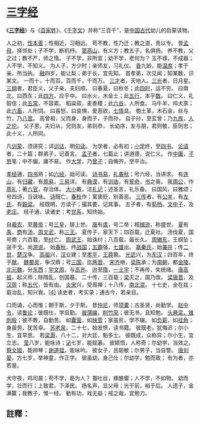 # [三字经](https://zh.wikipedia.org/wiki/三字经)

《[**三字经**](https://zh.wikipedia.org/wiki/三字经)》与《[百家姓](https://zh.wikipedia.org/wiki/百家姓)》、《[千字文](https://zh.wikipedia.org/wiki/千字文)》并称“三百千”，是[中国古代](https://zh.wikipedia.org/wiki/中國古代)幼儿的启蒙读物。

人之初，[性本善](https://en.wikipedia.org/wiki/性善論)；性相近，习相远。
苟不教，性乃迁；教之道，贵以专。
昔[孟母](https://en.wikipedia.org/wiki/孟母)，择邻处；子不学，断机杼。
[窦燕山](https://en.wikipedia.org/wiki/竇燕山)，有义方；教五子，名俱扬。
养不教，父之过；教不严，师之惰。
子不学，非所宜；幼不学，老何为？
玉不琢，不成器；人不学，不知义。
为人子，方少时；亲师友，习礼仪。
[香](https://en.wikipedia.org/wiki/黃香)九龄，能[温席](https://en.wikipedia.org/wiki/黃香#扇枕溫衾)；孝于亲，所当执。
[融](https://en.wikipedia.org/wiki/孔融)四岁，能让梨；弟于长，宜先知。
首孝弟，次见闻；知某数，识某文。
一而十，十而百，百而千，千而万。
[三才](https://en.wikipedia.org/wiki/三才)者，天地人。[三光](https://en.wikipedia.org/wiki/三光)者，日月星。
[三纲](https://en.wikipedia.org/wiki/三綱)者，君臣义，父子亲，夫妇顺。
曰春夏，曰秋冬；此[四时](https://en.wikipedia.org/wiki/四時)，运不穷。
曰南北，曰西东；此[四方](https://en.wikipedia.org/wiki/四方位)，应乎中。
曰水火，木金土；此[五行](https://en.wikipedia.org/wiki/五行)，本乎[数](https://en.wikipedia.org/wiki/術數)。
曰仁义，礼智信；此[五常](https://en.wikipedia.org/wiki/五常)，不容紊。
稻粱菽，麦黍稷；此[六谷](https://en.wikipedia.org/wiki/六穀)，人所食。
马牛羊，鸡犬豕；此[六畜](https://en.wikipedia.org/wiki/六畜)，人所饲。
曰喜怒，曰哀惧，爱恶欲，[七情](https://en.wikipedia.org/wiki/七情)具。
匏土革，木石金，丝与竹，乃[八音](https://en.wikipedia.org/wiki/八音)。
高曾祖，父而身，身而子，子而孙，
自子孙，至玄曾；乃[九族](https://en.wikipedia.org/wiki/九族)，[人之伦](https://en.wikipedia.org/wiki/倫理)。
父子恩，夫妇从，兄则友，弟则恭，
长幼序，友与朋，君则敬，臣则忠；
此十义，人所同。

凡[训蒙](https://en.wikipedia.org/wiki/訓蒙)，须讲究；详[训诂](https://en.wikipedia.org/wiki/訓詁)，明[句读](https://en.wikipedia.org/wiki/句讀)。
为学者，必有初；[小学](https://en.wikipedia.org/wiki/小學_(學問))终，至[四书](https://en.wikipedia.org/wiki/四書)。
[论语](https://en.wikipedia.org/wiki/論語)者，二十篇；群弟子，记善言。
[孟子](https://en.wikipedia.org/wiki/孟子_(著作))者，七篇止；讲道德，说仁义。
作[中庸](https://en.wikipedia.org/wiki/中庸)，[子思](https://en.wikipedia.org/wiki/子思)笔；中不偏，庸不易。
作[大学](https://en.wikipedia.org/wiki/大學_(著作))，乃[曾子](https://en.wikipedia.org/wiki/曾子)；自脩齐，至平治。

[孝经](https://en.wikipedia.org/wiki/孝經)通，[四书](https://en.wikipedia.org/wiki/四書)熟；如[六经](https://en.wikipedia.org/wiki/六經)，始可读。
[诗](https://en.wikipedia.org/wiki/詩經)[书](https://en.wikipedia.org/wiki/書經)[易](https://en.wikipedia.org/wiki/易經)，[礼](https://en.wikipedia.org/wiki/禮經)[春秋](https://en.wikipedia.org/wiki/春秋_(史書))；号六经，当讲求。
有[连山](https://en.wikipedia.org/wiki/連山易)，有[归藏](https://en.wikipedia.org/wiki/歸藏)，有[周易](https://en.wikipedia.org/wiki/周易)，[三易](https://en.wikipedia.org/wiki/三易)详。
有[典谟](https://en.wikipedia.org/wiki/典謨)，有[训诰](https://en.wikipedia.org/wiki/訓誥)，有[誓命](https://en.wikipedia.org/wiki/誓命)，[书](https://en.wikipedia.org/wiki/書經)之奥。
我[周公](https://en.wikipedia.org/wiki/周公)，作[周礼](https://en.wikipedia.org/wiki/周禮)；著[六官](https://en.wikipedia.org/wiki/六官)，存治体。
[大](https://en.wikipedia.org/wiki/戴德)[小](https://en.wikipedia.org/wiki/戴聖)戴，注[礼记](https://en.wikipedia.org/wiki/禮記)；述圣言，礼乐备。
曰国风，曰雅颂；号四诗，当讽咏。
[诗](https://en.wikipedia.org/wiki/詩經)既亡，[春秋](https://en.wikipedia.org/wiki/春秋_(史書))作；寓褒贬，别善恶。
[三传](https://en.wikipedia.org/wiki/春秋三傳)者，有[公羊](https://en.wikipedia.org/wiki/公羊傳)，有[左氏](https://en.wikipedia.org/wiki/左氏傳)，有[穀梁](https://en.wikipedia.org/wiki/穀梁傳)。
经既明，方读子；撮其要，记其事。
五子者，有[荀](https://en.wikipedia.org/wiki/荀子)[杨](https://en.wikipedia.org/wiki/楊雄)。[文中子](https://en.wikipedia.org/wiki/王通_(隋朝))，及[老](https://en.wikipedia.org/wiki/老子)[庄](https://en.wikipedia.org/wiki/莊子)。
经子通，读诸史；考[世系](https://en.wikipedia.org/wiki/中國君主世系圖)，知终始。

自[羲](https://en.wikipedia.org/wiki/伏羲)[农](https://en.wikipedia.org/wiki/神農)，至[黄帝](https://en.wikipedia.org/wiki/黃帝)；号[三皇](https://en.wikipedia.org/wiki/三皇)，居上世。
[唐](https://en.wikipedia.org/wiki/唐國)有[虞](https://en.wikipedia.org/wiki/虞舜)，号二帝；相[揖逊](https://en.wikipedia.org/wiki/禪讓)，称盛世。
[夏](https://en.wikipedia.org/wiki/夏朝)有[禹](https://en.wikipedia.org/wiki/禹)，[商](https://en.wikipedia.org/wiki/商朝)有[汤](https://en.wikipedia.org/wiki/商湯)，[周](https://en.wikipedia.org/wiki/周朝)[文](https://en.wikipedia.org/wiki/周文王)[武](https://en.wikipedia.org/wiki/周武王)，称[三王](https://en.wikipedia.org/wiki/三王)。
夏传子，家天下；四百载，迁夏社。
汤伐夏，国号商；六百载，至[纣](https://en.wikipedia.org/wiki/紂王)亡。
[周武王](https://en.wikipedia.org/wiki/周武王)，始诛纣；八百载，最长久。
[周辙东](https://en.wikipedia.org/wiki/平王東遷)，王纲坠；逞干戈，尚[游说](https://en.wikipedia.org/wiki/周遊列國)。
始[春秋](https://en.wikipedia.org/wiki/春秋時期)，终[战国](https://en.wikipedia.org/wiki/戰國)；[五霸](https://en.wikipedia.org/wiki/春秋五霸)强，[七雄](https://en.wikipedia.org/wiki/戰國七雄)出。
[嬴秦氏](https://en.wikipedia.org/wiki/秦始皇)，始[兼并](https://en.wikipedia.org/wiki/秦滅六國之戰)；传[二世](https://en.wikipedia.org/wiki/秦二世)，[楚](https://en.wikipedia.org/wiki/西楚)[汉](https://en.wikipedia.org/wiki/西漢)争。
[高祖](https://en.wikipedia.org/wiki/漢高祖)兴，[汉](https://en.wikipedia.org/wiki/漢朝)业建；至[孝平](https://en.wikipedia.org/wiki/漢平帝)，[王莽](https://en.wikipedia.org/wiki/王莽)篡。
[光武](https://en.wikipedia.org/wiki/漢光武帝)兴，为[东汉](https://en.wikipedia.org/wiki/東漢)；四百年，终于[献](https://en.wikipedia.org/wiki/漢獻帝)。
[魏](https://en.wikipedia.org/wiki/曹魏)[蜀](https://en.wikipedia.org/wiki/蜀漢)[吴](https://en.wikipedia.org/wiki/東吳)，争汉鼎；号[三国](https://en.wikipedia.org/wiki/三國)，迄[两晋](https://en.wikipedia.org/wiki/兩晉)。
[宋](https://en.wikipedia.org/wiki/南朝宋)[齐](https://en.wikipedia.org/wiki/南朝齊)继，[梁](https://en.wikipedia.org/wiki/南朝梁)[陈](https://en.wikipedia.org/wiki/南朝陳)承；为[南朝](https://en.wikipedia.org/wiki/南朝)，都[金陵](https://en.wikipedia.org/wiki/金陵)。
[北](https://en.wikipedia.org/wiki/北朝)[元魏](https://en.wikipedia.org/wiki/元魏)，分[东](https://en.wikipedia.org/wiki/東魏)[西](https://en.wikipedia.org/wiki/西魏)；[宇文周](https://en.wikipedia.org/wiki/北周)，与[高齐](https://en.wikipedia.org/wiki/北齊)。
迨至[隋](https://en.wikipedia.org/wiki/隋朝)，[一土宇](https://en.wikipedia.org/wiki/隋滅陳之戰)；不再传，失统绪。
[唐高祖](https://en.wikipedia.org/wiki/唐高祖)，起义师；除隋乱，创国基。
二十传，三百载；[梁](https://en.wikipedia.org/wiki/後梁)灭之，国乃改。
[梁](https://en.wikipedia.org/wiki/後梁)[唐](https://en.wikipedia.org/wiki/後唐)[晋](https://en.wikipedia.org/wiki/後晉)，及[汉](https://en.wikipedia.org/wiki/後漢)[周](https://en.wikipedia.org/wiki/後周)；称[五代](https://en.wikipedia.org/wiki/五代)，皆有由。
[炎宋](https://en.wikipedia.org/wiki/宋朝)兴，受周禅；十八传，[南北混](https://en.wikipedia.org/wiki/元滅宋之戰)。
十七史，全在兹；载治乱，知兴衰。[[4\]](https://zh.wikipedia.org/wiki/三字经#cite_note-4)
读史者，考实录；通古今，若亲目。

口而诵，心而惟；朝于斯，夕于斯。
昔[仲尼](https://en.wikipedia.org/wiki/孔子)，师[项橐](https://en.wikipedia.org/wiki/項橐)；古圣贤，尚勤学。
[赵中令](https://en.wikipedia.org/wiki/趙普)，读[鲁论](https://en.wikipedia.org/wiki/論語)；彼既仕，学且勤。
[披蒲编](https://en.wikipedia.org/wiki/路溫舒)，[削竹简](https://en.wikipedia.org/wiki/公孫弘)；彼无书，且知勉。
[头悬梁，锥刺股](https://en.wikipedia.org/wiki/懸梁刺股)；彼不教，自勤苦。
如[囊萤](https://en.wikipedia.org/wiki/車胤)，如[映雪](https://en.wikipedia.org/wiki/孫康)；家虽贫，学不辍。
如[负薪](https://en.wikipedia.org/wiki/朱買臣#負薪掛角)，如[挂角](https://en.wikipedia.org/wiki/李密_(隋))；身虽劳，犹苦卓。
[苏老泉](https://en.wikipedia.org/wiki/蘇洵)，二十七，始发愤，读书籍。
彼既老，犹悔迟；尔小生，宜早思。
若[梁灏](https://en.wikipedia.org/wiki/梁灝)，八十二，对大廷，魁多士。
彼既成，众称异；尔小生，宜立志。
[莹](https://en.wikipedia.org/wiki/祖瑩)八岁，能咏诗；[泌](https://en.wikipedia.org/wiki/李泌)七岁，能赋碁。
彼颖悟，人称奇；尔幼学，当效之。
[蔡文姬](https://en.wikipedia.org/wiki/蔡琰)，能辨琴；[谢道韫](https://en.wikipedia.org/wiki/謝道韞)，能咏吟。
彼女子，且聪敏；尔男子，当自警。
[唐](https://en.wikipedia.org/wiki/唐朝)[刘晏](https://en.wikipedia.org/wiki/劉晏)，方七岁，举神童，作正字。
彼虽幼，身己仕；尔幼学，勉而致；
有为者，亦若是。

犬守夜，鸡司晨；苟不学，曷为人？
蚕吐丝，蜂酿蜜；人不学，不如物。
幼而学，壮而行；上致君，下泽民。
扬名声，显父母；光于前，裕于后。
人遗子，金满籯；我教子，惟一经。
勤有功，戏无益；戒之哉，宜勉力。



## 註釋：

